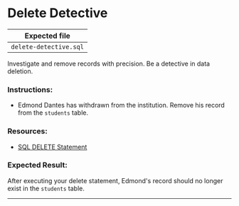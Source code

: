 # Delete Detective

| Expected file     |
| ----------------- |
| `delete-detective.sql` |

Investigate and remove records with precision. Be a detective in data deletion.

### Instructions:

- Edmond Dantes has withdrawn from the institution. Remove his record from the `students` table.

### Resources:

- [SQL DELETE Statement](https://www.w3schools.com/sql/sql_delete.asp)

### Expected Result:

After executing your delete statement, Edmond's record should no longer exist in the `students` table.

---
